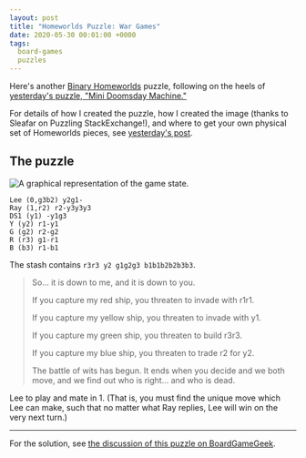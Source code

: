 ```yaml
---
layout: post
title: "Homeworlds Puzzle: War Games"
date: 2020-05-30 00:01:00 +0000
tags:
  board-games
  puzzles
---
```


Here's another [Binary Homeworlds](https://boardgamegeek.com/boardgame/14634/homeworlds) puzzle,
following on the heels of [yesterday's puzzle, "Mini Doomsday Machine."](/blog/2020/05/29/homeworlds-mini-doomsday-machine/)

For details of how I created the puzzle, how I created the image (thanks to Sleafar on Puzzling
StackExchange!), and where to get your own physical set of Homeworlds pieces,
see [yesterday's post](/blog/2020/05/29/homeworlds-mini-doomsday-machine/).


## The puzzle

![A graphical representation of the game state.](/blog/images/2020-05-30-war-games.png)

    Lee (0,g3b2) y2g1-
    Ray (1,r2) r2-y3y3y3
    DS1 (y1) -y1g3
    Y (y2) r1-y1
    G (g2) r2-g2
    R (r3) g1-r1
    B (b3) r1-b1

The stash contains `r3r3 y2 g1g2g3 b1b1b2b2b3b3`.

> So... it is down to me, and it is down to you.
>
> If you capture my red ship, you threaten to invade with r1r1.
>
> If you capture my yellow ship, you threaten to invade with y1.
>
> If you capture my green ship, you threaten to build r3r3.
>
> If you capture my blue ship, you threaten to trade r2 for y2.
>
> The battle of wits has begun. It ends when you decide and we both move,
> and we find out who is right... and who is dead.

Lee to play and mate in 1. (That is, you must find the unique move which Lee can make,
such that no matter what Ray replies, Lee will win on the very next turn.)

----

For the solution, see [the discussion of this puzzle on BoardGameGeek](https://boardgamegeek.com/thread/2438157/).
